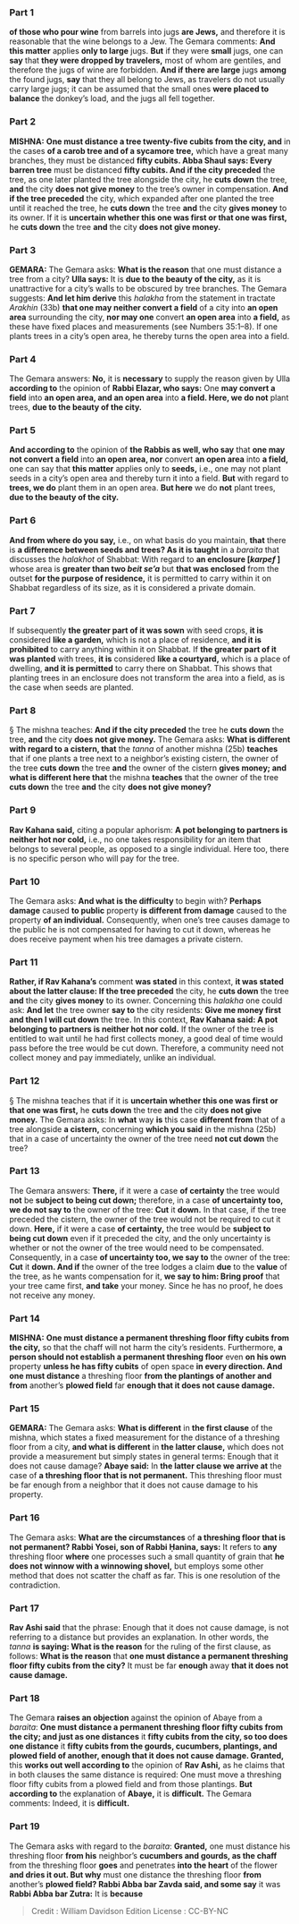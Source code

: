 
### Part 1
<b>of those who pour wine</b> from barrels into jugs <b>are Jews,</b> and therefore it is reasonable that the wine belongs to a Jew. The Gemara comments: <b>And this matter</b> applies <b>only to large</b> jugs. <b>But</b> if they were <b>small</b> jugs, one can <b>say</b> that <b>they were dropped by travelers,</b> most of whom are gentiles, and therefore the jugs of wine are forbidden. <b>And if there are large</b> jugs <b>among</b> the found jugs, <b>say</b> that they all belong to Jews, as travelers do not usually carry large jugs; it can be assumed that the small ones <b>were placed to balance</b> the donkey’s load, and the jugs all fell together.

### Part 2
<strong>MISHNA:</strong> <b>One must distance a tree twenty-five cubits from the city, and</b> in the cases <b>of a carob tree and of a sycamore tree,</b> which have a great many branches, they must be distanced <b>fifty cubits. Abba Shaul says: Every barren tree</b> must be distanced <b>fifty cubits. And if the city preceded</b> the tree, as one later planted the tree alongside the city, he <b>cuts down</b> the tree, <b>and</b> the city <b>does not give money</b> to the tree’s owner in compensation. <b>And if the tree preceded</b> the city, which expanded after one planted the tree until it reached the tree, he <b>cuts down</b> the tree <b>and</b> the city <b>gives money</b> to its owner. If it is <b>uncertain whether this one was first or that one was first,</b> he <b>cuts down</b> the tree <b>and</b> the city <b>does not give money.</b>

### Part 3
<strong>GEMARA:</strong> The Gemara asks: <b>What is the reason</b> that one must distance a tree from a city? <b>Ulla says:</b> It is <b>due to the beauty of the city,</b> as it is unattractive for a city’s walls to be obscured by tree branches. The Gemara suggests: <b>And let him derive</b> this <i>halakha</i> from the statement in tractate <i>Arakhin</i> (33b) <b>that one may neither convert a field</b> of a city into <b>an open area</b> surrounding the city, <b>nor may one</b> convert <b>an open area</b> into <b>a field,</b> as these have fixed places and measurements (see Numbers 35:1–8). If one plants trees in a city’s open area, he thereby turns the open area into a field.

### Part 4
The Gemara answers: <b>No,</b> it is <b>necessary</b> to supply the reason given by Ulla <b>according to</b> the opinion of <b>Rabbi Elazar, who says:</b> One <b>may convert a field</b> into <b>an open area, and an open area</b> into <b>a field. Here, we do not</b> plant trees, <b>due to the beauty of the city.</b>

### Part 5
<b>And according to</b> the opinion of <b>the Rabbis as well, who say</b> that <b>one may not convert a field</b> into <b>an open area, nor</b> convert <b>an open area</b> into <b>a field,</b> one can say that <b>this matter</b> applies only to <b>seeds,</b> i.e., one may not plant seeds in a city’s open area and thereby turn it into a field. <b>But</b> with regard to <b>trees, we do</b> plant them in an open area. <b>But here</b> we do <b>not</b> plant trees, <b>due to the beauty of the city.</b>

### Part 6
<b>And from where do you say,</b> i.e., on what basis do you maintain, <b>that</b> there is <b>a difference between seeds and trees? As it is taught</b> in a <i>baraita</i> that discusses the <i>halakhot</i> of Shabbat: With regard to <b>an enclosure [<i>karpef</i> ]</b> whose area is <b>greater than two <i>beit se’a</i></b> but <b>that was enclosed</b> from the outset <b>for the purpose of residence,</b> it is permitted to carry within it on Shabbat regardless of its size, as it is considered a private domain.

### Part 7
If subsequently <b>the greater part of it was sown</b> with seed crops, <b>it is</b> considered <b>like a garden,</b> which is not a place of residence, <b>and it is prohibited</b> to carry anything within it on Shabbat. If <b>the greater part of it was planted</b> with trees, <b>it is</b> considered <b>like a courtyard,</b> which is a place of dwelling, <b>and it is permitted</b> to carry there on Shabbat. This shows that planting trees in an enclosure does not transform the area into a field, as is the case when seeds are planted.

### Part 8
§ The mishna teaches: <b>And if the city preceded</b> the tree he <b>cuts down</b> the tree, <b>and</b> the city <b>does not give money.</b> The Gemara asks: <b>What is different with regard to a cistern, that</b> the <i>tanna</i> of another mishna (25b) <b>teaches</b> that if one plants a tree next to a neighbor’s existing cistern, the owner of the tree <b>cuts down</b> the tree <b>and</b> the owner of the cistern <b>gives money; and what is different here that</b> the mishna <b>teaches</b> that the owner of the tree <b>cuts down</b> the tree <b>and</b> the city <b>does not give money?</b>

### Part 9
<b>Rav Kahana said,</b> citing a popular aphorism: <b>A pot belonging to partners is neither hot nor cold,</b> i.e., no one takes responsibility for an item that belongs to several people, as opposed to a single individual. Here too, there is no specific person who will pay for the tree.

### Part 10
The Gemara asks: <b>And what is the difficulty</b> to begin with? <b>Perhaps damage</b> caused <b>to public</b> property <b>is different from damage</b> caused to the property <b>of an individual.</b> Consequently, when one’s tree causes damage to the public he is not compensated for having to cut it down, whereas he does receive payment when his tree damages a private cistern.

### Part 11
<b>Rather, if Rav Kahana’s</b> comment <b>was stated</b> in this context, <b>it was stated about the latter clause: If the tree preceded</b> the city, he <b>cuts down</b> the tree <b>and</b> the city <b>gives money</b> to its owner. Concerning this <i>halakha</i> one could ask: <b>And let</b> the tree owner <b>say to</b> the city residents: <b>Give me money first and then I will cut down</b> the tree. In this context, <b>Rav Kahana said: A pot belonging to partners is neither hot nor cold.</b> If the owner of the tree is entitled to wait until he had first collects money, a good deal of time would pass before the tree would be cut down. Therefore, a community need not collect money and pay immediately, unlike an individual.

### Part 12
§ The mishna teaches that if it is <b>uncertain whether this one was first or that one was first,</b> he <b>cuts down</b> the tree <b>and</b> the city <b>does not give money.</b> The Gemara asks: In <b>what</b> way <b>is</b> this case <b>different from</b> that of a tree alongside <b>a cistern,</b> concerning <b>which you said</b> in the mishna (25b) that in a case of uncertainty the owner of the tree need <b>not cut down</b> the tree?

### Part 13
The Gemara answers: <b>There,</b> if it were a case <b>of certainty</b> the tree would <b>not</b> be <b>subject to being cut down;</b> therefore, in a case <b>of uncertainty too, we do not say to</b> the owner of the tree: <b>Cut</b> it <b>down.</b> In that case, if the tree preceded the cistern, the owner of the tree would not be required to cut it down. <b>Here,</b> if it were a case <b>of certainty,</b> the tree would be <b>subject to being cut down</b> even if it preceded the city, and the only uncertainty is whether or not the owner of the tree would need to be compensated. Consequently, in a case <b>of uncertainty too, we say to</b> the owner of the tree: <b>Cut</b> it <b>down. And if</b> the owner of the tree lodges a claim <b>due</b> to the <b>value</b> of the tree, as he wants compensation for it, <b>we say to him: Bring proof</b> that your tree came first, <b>and take</b> your money. Since he has no proof, he does not receive any money.

### Part 14
<strong>MISHNA:</strong> <b>One must distance a permanent threshing floor fifty cubits from the city,</b> so that the chaff will not harm the city’s residents. Furthermore, <b>a person should not establish a permanent threshing floor</b> even <b>on his own</b> property <b>unless he has fifty cubits</b> of open space <b>in every direction. And one must distance</b> a threshing floor <b>from the plantings of another and from</b> another’s <b>plowed field</b> far <b>enough that it does not cause damage.</b>

### Part 15
<strong>GEMARA:</strong> The Gemara asks: <b>What is different</b> in <b>the first clause</b> of the mishna, which states a fixed measurement for the distance of a threshing floor from a city, <b>and what is different</b> in <b>the latter clause,</b> which does not provide a measurement but simply states in general terms: Enough that it does not cause damage? <b>Abaye said:</b> In <b>the latter clause we arrive at</b> the case of <b>a threshing floor that is not permanent.</b> This threshing floor must be far enough from a neighbor that it does not cause damage to his property.

### Part 16
The Gemara asks: <b>What are the circumstances</b> of <b>a threshing floor that is not permanent? Rabbi Yosei, son of Rabbi Ḥanina, says:</b> It refers to <b>any</b> threshing floor <b>where</b> one processes such a small quantity of grain that <b>he does not winnow with a winnowing shovel,</b> but employs some other method that does not scatter the chaff as far. This is one resolution of the contradiction.

### Part 17
<b>Rav Ashi said</b> that the phrase: Enough that it does not cause damage, is not referring to a distance but provides an explanation. In other words, the <i>tanna</i> <b>is saying: What is the reason</b> for the ruling of the first clause, as follows: <b>What is the reason</b> that <b>one must distance a permanent threshing floor fifty cubits from the city?</b> It must be far <b>enough</b> away <b>that it does not cause damage.</b>

### Part 18
The Gemara <b>raises an objection</b> against the opinion of Abaye from a <i>baraita</i>: <b>One must distance a permanent threshing floor fifty cubits from the city; and just as one distances</b> it <b>fifty cubits from the city, so too does one distance</b> it <b>fifty cubits from the gourds, cucumbers, plantings, and plowed field of another, enough that it does not cause damage. Granted,</b> this <b>works out well according to</b> the opinion of <b>Rav Ashi,</b> as he claims that in both clauses the same distance is required: One must move a threshing floor fifty cubits from a plowed field and from those plantings. <b>But according to</b> the explanation of <b>Abaye,</b> it is <b>difficult.</b> The Gemara comments: Indeed, it is <b>difficult.</b>

### Part 19
The Gemara asks with regard to the <i>baraita</i>: <b>Granted,</b> one must distance his threshing floor <b>from his</b> neighbor’s <b>cucumbers and gourds, as the chaff</b> from the threshing floor <b>goes</b> and penetrates <b>into the heart</b> of the flower <b>and dries it out. But why</b> must one distance the threshing floor <b>from</b> another’s <b>plowed field? Rabbi Abba bar Zavda said, and some say</b> it was <b>Rabbi Abba bar Zutra:</b> It is <b>because</b>

>Credit : William Davidson Edition
>License : CC-BY-NC